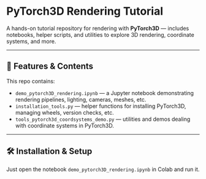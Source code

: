 # PyTorch3D Rendering Tutorial

A hands-on tutorial repository for rendering with **PyTorch3D** — includes notebooks, helper scripts, and utilities to explore 3D rendering, coordinate systems, and more.

---

## 🚀 Features & Contents

This repo contains:

- `demo_pytorch3D_rendering.ipynb` — a Jupyter notebook demonstrating rendering pipelines, lighting, cameras, meshes, etc.  
- `installation_tools.py` — helper functions for installing PyTorch3D, managing wheels, version checks, etc.  
- `tools_pytorch3d_coordsystems_demo.py` — utilities and demos dealing with coordinate systems in PyTorch3D.  

---

## 🛠️ Installation & Setup

Just open the notebook `demo_pytorch3D_rendering.ipynb` in Colab and run it. 



### 
